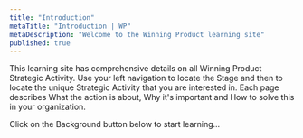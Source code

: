 ```yaml
---
title: "Introduction"
metaTitle: "Introduction | WP"
metaDescription: "Welcome to the Winning Product learning site"
published: true
---
```


This learning site has comprehensive details on all Winning Product Strategic Activity. Use your left navigation to locate the Stage and then to locate the unique Strategic Activity that you are interested in. Each page describes What the action is about, Why it's important and How to solve this in your organization.

Click on the Background button below to start learning...